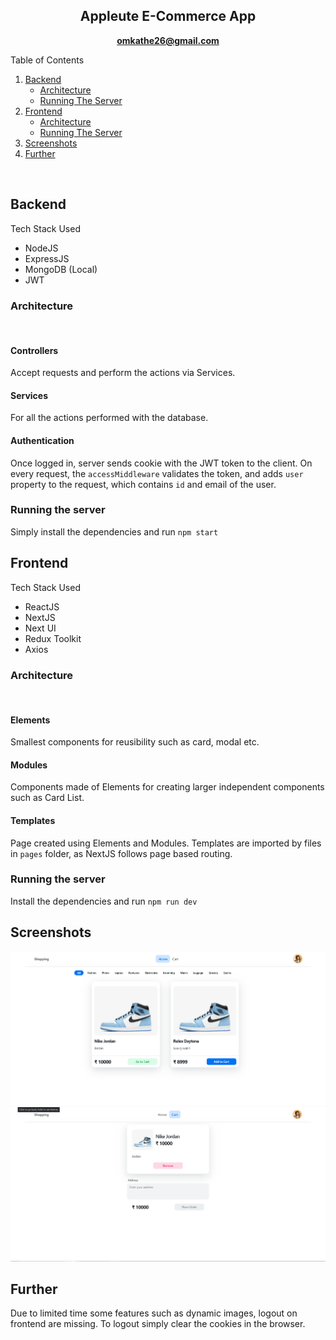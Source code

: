 
<div align="center">
  <h2 align="center">Appleute E-Commerce App</h2>

  <p align="center">
    
<a href="mailto:someone@example.com" target="_blank" ><strong>omkathe26@gmail.com</strong><a>
    
  </p>
</div>

<summary>Table of Contents</summary>
  <ol>
    <li>
      <a href="#backend">Backend</a>
      <ul>
        <li><a href="#architecture">Architecture</a></li>
        <li><a href="#running-the-server">Running The Server</a></li>
      </ul>
    </li>
    <li>
      <a href="#frontend">Frontend</a>
      <ul>
        <li><a href="#architecture">Architecture</a></li>
        <li><a href="#running-the-server">Running The Server</a></li>
      </ul>
    </li>
    <li><a href="#development-server">Screenshots</a></li>
    <li><a href="#babel-config">Further</a></li>
  </ol>

<br/>

## Backend

Tech Stack Used

<ul>
    <li>NodeJS</li>
    <li>ExpressJS</li>
    <li>MongoDB (Local)</li>
    <li>JWT</li>
</ul>

### **Architecture**

</br>

#### **Controllers**

Accept requests and perform the actions via Services.

#### **Services**

For all the actions performed with the database.

#### **Authentication**

Once logged in, server sends cookie with the JWT token to the client. On every request, the `accessMiddleware` validates the token, and adds `user` property to the request, which contains `id` and email of the user.

### **Running the server**

Simply install the dependencies and run `npm start`


## Frontend

Tech Stack Used

<ul>
    <li>ReactJS</li>
    <li>NextJS</li>
    <li>Next UI</li>
    <li>Redux Toolkit</li>
    <li>Axios</li>
</ul>

### **Architecture**

</br>

#### **Elements**

Smallest components for reusibility such as card, modal etc.

#### **Modules**

Components made of Elements for creating larger independent components such as Card List.

#### **Templates**

Page created using Elements and Modules. Templates are imported by files in `pages` folder, as NextJS follows page based routing.

### **Running the server**

Install the dependencies and run `npm run dev`

## Screenshots

<img src="./assets/Capture-1.png"/>
<img src="./assets/Capture-2.png"/>

## Further

Due to limited time some features such as dynamic images, logout on frontend are missing. To logout simply clear the cookies in the browser.

